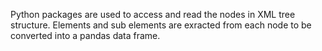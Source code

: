 Python packages are used to access and read the nodes in XML tree structure. 
Elements and sub elements are exracted from each node to be converted into a pandas data frame.

